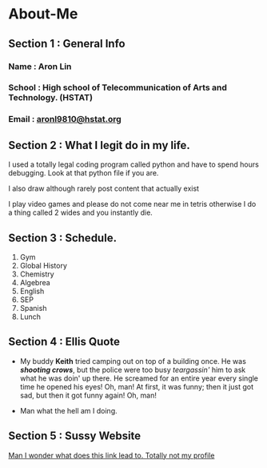 # About-Me

## Section 1 : General Info

### Name : Aron Lin
### School : High school of Telecommunication of Arts and Technology. (HSTAT)
### Email : aronl9810@hstat.org

## Section 2 : What I legit do in my life.
I used a totally legal coding program called python and have to spend hours debugging. Look at that python file if you are.     

I also draw although rarely post content that actually exist

I play video games and please do not come near me in tetris otherwise I do a thing called 2 wides and you instantly die.

## Section 3 : Schedule.
1. Gym
2. Global History
3. Chemistry
4. Algebrea
5. English
6. SEP
7. Spanish
8. Lunch

## Section 4 : Ellis Quote

- My buddy **Keith** tried camping out on top of a building once. He was **_shooting crows_**, but the police were too busy *teargassin'* him to ask what he was doin' up there. He screamed for an entire year every single time he opened his eyes! Oh, man! At first, it was funny; then it just got sad, but then it got funny again! Oh, man!

- Man what the hell am I doing. 

## Section 5 : Sussy Website
[Man I wonder what does this link lead to. Totally not my profile](https://www.panda-community.com/members/trggb2.8099/)